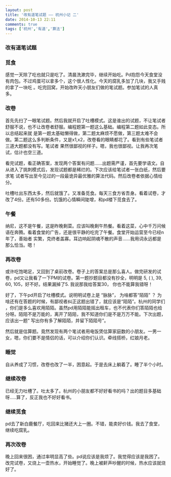 ```yaml
---
layout: post
title: '改有道笔试题 —— 杭州小记 二'
date: 2014-10-13 22:11
comments: true
tags: ['杭州','有道','算法']
---
```


###  改有道笔试题  
###  觅食

感觉一天除了吃也就只是吃了。清晨洗漱完毕，继续开始吃。Pd抱怨今天食堂没有肉包。不过鸡蛋可以拿多个，这个很人性化。今天的腐乳多加了几块，我又手贱的拿了一块吃
。吃完回窝，开始改昨天小朋友们做的笔试题。参加笔试的人真多。

###  改卷

首先先扫了一眼笔试题。然后我就开启了吐槽模式。这是谁出的试题，不让笔试者舒服不说，也不让改卷者舒服。编程题第一题这么基础。编程第二题如此变态。所以总结起来就
是第一题太基础懒得做，第二题太麻烦不愿做，第三题太难不会做。第二题这么多判断条件，又是x1,x2，改卷看的眼睛都花了。看到有些笔试者三道大题都没有写。笔试者
果然很鄙视的样子。嗯，我也很鄙视。让我再次笔试，估计也空三道。

看完试题，看正确答案，发现两个答案有问题......出题需严谨，首先要学语文。自从进入了挑刺模式后，发现试题都是稀烂的。下次应该给笔试者一张白纸，然后要求笔
试者写出至今见过的一段最诡异最优雅的算法代码。然后改卷者依据心情给分。

吐槽吐出东西太多，然后就饿了。又准备觅食。每天三食方省吾身。看着试卷，才改了4份。还有50多份。饥饿的心情瞬间陡增，和pd楼下觅食去了。

###  午餐

纳尼，这不是午餐，这是昨晚剩菜。应该叫晚剩午热餐。看着这菜，心中千万问候语在奔腾。看着食堂的广告，还是很平静的吃完了午餐。食堂开始运营至今已经n年了，善始者
实繁，克终者盖寡。耳边响起阴魂不散的声音......我用词永远都是那么恰当。嗯！

###  再改卷

或许吃饱喝足，又回到了桌前改卷。卷子上的答案总是那么喜人。做完研发的试卷，pd又让我看了一下PM的试卷。第一题抄题目都没有抄全，明明是 5, ( ),
39, 60, 105，好不好。结果漏掉了5. 我说那我给答案30， 你也不能算我错呀！

好了，下午pd开启了吐槽模式。说明明试卷上是 “脉脉”， 为啥都答“陌陌” ？ 为啥还有在答题的时候，有鄙视者纠正这题出错了，就应该是“陌陌”。杭州的同学们
，你们是多么喜欢用陌陌。虽然pd用陌陌能摇出租车，也不代表你们答陌陌也给分呀。陌陌不是万能的，离开了陌陌，我不知道你们是不是万万不能。下次出题，应该出一题“
写出你有多了解陌陌，并留下陌陌号”。

然后就是估算题。竟然发现有两个笔试者用电饭煲估算家庭数的小朋友。一男一女，嗯，你们要不是情侣的话，可以介绍你们认识。牵线搭桥，红娘月老。

###  睡觉  
自从养成了习惯，改卷也改了一半，困意起。于是去床上躺着了。睡了半个小时。

###  继续改卷  
已经无力吐槽了。吐太多了。杭州的小朋友都不好好看书的吗？出的题目多基础呀.....算了，反正我也不好好看书。

###  继续觅食  
pd去了新白鹿餐厅，吃回来比猪还大上一圈。不错，能卖好价钱。我去了食堂，继续吃腐乳。

###  再次改卷  
晚上回来很困，通过率明显高了些。pd说应该是我烦了。我觉得应该是我困了。改完试卷，又烧上一壶热水，开始睡觉了。晚上被鼾声吵醒的时候，热水应该就烧好了。

